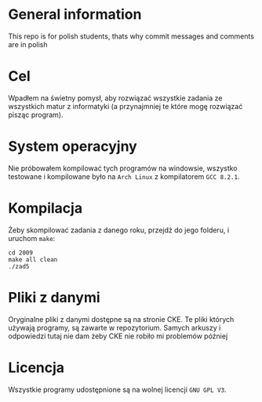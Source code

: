 # General information
This repo is for polish students, thats why commit messages and comments are in
polish
# Cel
Wpadłem na świetny pomysł, aby rozwiązać wszystkie zadania ze wszystkich matur
z informatyki (a przynajmniej te które mogę rozwiązać pisząc program).
# System operacyjny
Nie próbowałem kompilować tych programów na windowsie, wszystko testowane i
kompilowane było na `Arch Linux` z kompilatorem `GCC 8.2.1`.
# Kompilacja
Żeby skompilować zadania z danego roku, przejdź do jego folderu, i uruchom
`make`:
```
cd 2009
make all clean
./zad5
```
# Pliki z danymi
Oryginalne pliki z danymi dostępne są na stronie CKE. Te pliki których używają
programy, są zawarte w repozytorium. Samych arkuszy i odpowiedzi tutaj nie dam
żeby CKE nie robiło mi problemów później
# Licencja
Wszystkie programy udostępnione są na wolnej licencji `GNU GPL V3`.
